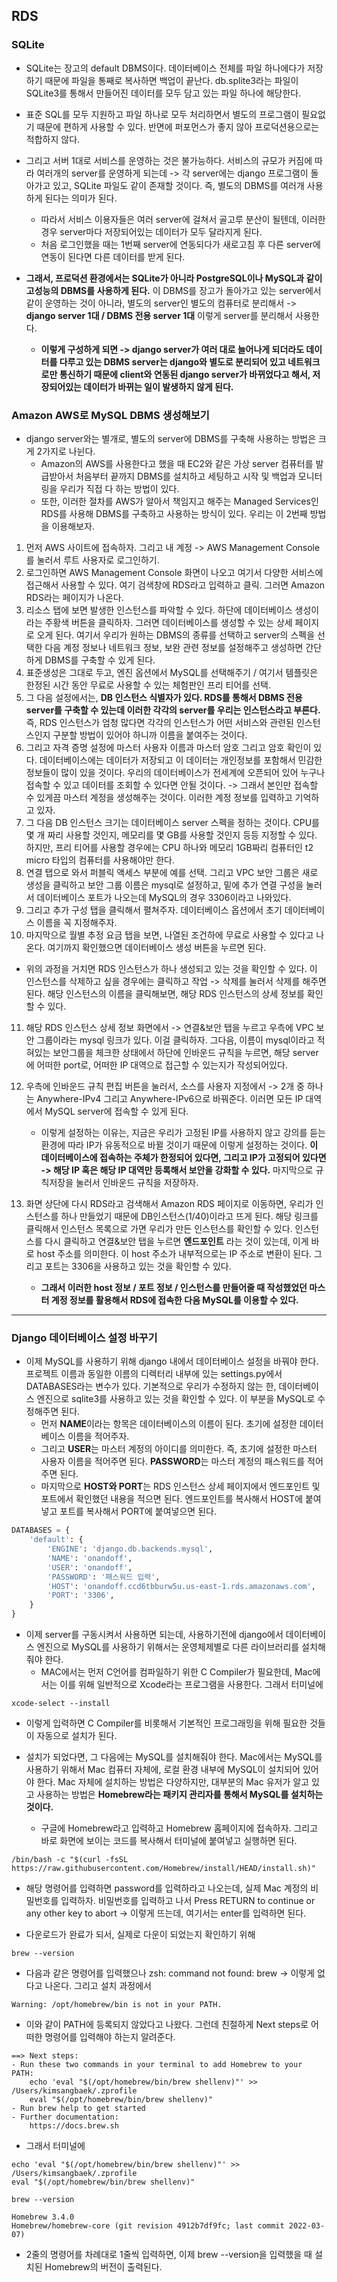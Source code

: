 ## RDS


### SQLite
- SQLite는 장고의 default DBMS이다. 데이터베이스 전체를 파일 하나에다가 저장하기 때문에 파일을 통째로 복사하면 백업이 끝난다. db.splite3라는 파일이 SQLite3를 통해서 만들어진 데이터를 모두 담고 있는 파일 하나에 해당한다. 
- 표준 SQL를 모두 지원하고 파일 하나로 모두 처리하면서 별도의 프로그램이 필요없기 때문에 편하게 사용할 수 있다. 반면에 퍼포먼스가 좋지 않아 프로덕션용으로는 적합하지 않다.

- 그리고 서버 1대로 서비스를 운영하는 것은 불가능하다. 서비스의 규모가 커짐에 따라 여러개의 server를 운영하게 되는데 -> 각 server에는 django 프로그램이 돌아가고 있고, SQLite 파일도 같이 존재할 것이다. 즉, 별도의 DBMS를 여러개 사용하게 된다는 의미가 된다.
  - 따라서 서비스 이용자들은 여러 server에 걸쳐서 골고루 분산이 될텐데, 이러한 경우 server마다 저장되어있는 데이터가 모두 달라지게 된다.
  - 처음 로그인했을 때는 1번째 server에 연동되다가 새로고침 후 다른 server에 연동이 된다면 다른 데이터를 받게 된다. 

- **그래서, 프로덕션 환경에서는 SQLite가 아니라 PostgreSQL이나 MySQL과 같이 고성능의 DBMS를 사용하게 된다.** 이 DBMS를 장고가 돌아가고 있는 server에서 같이 운영하는 것이 아니라, 별도의 server인 별도의 컴퓨터로 분리해서 -> **django server 1대 / DBMS 전용 server 1대** 이렇게 server를 분리해서 사용한다.
  - **이렇게 구성하게 되면 -> django server가 여러 대로 늘어나게 되더라도 데이터를 다루고 있는 DBMS server는 django와 별도로 분리되어 있고 네트워크로만 통신하기 때문에 client와 연동된 django server가 바뀌었다고 해서, 저장되어있는 데이터가 바뀌는 일이 발생하지 않게 된다.**


### Amazon AWS로 MySQL DBMS 생성해보기
- django server와는 별개로, 별도의 server에 DBMS를 구축해 사용하는 방법은 크게 2가지로 나뉜다. 
  - Amazon의 AWS를 사용한다고 했을 때 EC2와 같은 가상 server 컴퓨터를 발급받아서 처음부터 끝까지 DBMS를 설치하고 세팅하고 시작 및 백업과 모니터링을 우리가 직접 다 하는 방법이 있다.
  - 또한, 이러한 절차를 AWS가 알아서 책임지고 해주는 Managed Services인 RDS를 사용해 DBMS를 구축하고 사용하는 방식이 있다. 우리는 이 2번째 방법을 이용해보자.

1) 먼저 AWS 사이트에 접속하자. 그리고 내 계정 -> AWS Management Console를 눌러서 루트 사용자로 로그인하기.
2) 로그인하면 AWS Management Console 화면이 나오고 여기서 다양한 서비스에 접근해서 사용할 수 있다. 여기 검색창에 RDS라고 입력하고 클릭. 그러면 Amazon RDS라는 페이지가 나온다.
3) 리소스 탭에 보면 발생한 인스턴스를 파악할 수 있다. 하단에 데이터베이스 생성이라는 주황색 버튼을 클릭하자. 그러면 데이터베이스를 생성할 수 있는 상세 페이지로 오게 된다. 여기서 우리가 원하는 DBMS의 종류를 선택하고 server의 스펙을 선택한 다음 계정 정보나 네트워크 정보, 보완 관련 정보를 설정해주고 생성하면 간단하게 DBMS를 구축할 수 있게 된다.
4) 표준생성은 그대로 두고, 엔진 옵션에서 MySQL를 선택해주기 / 여기서 템플릿은 한정된 시간 동안 무료로 사용할 수 있는 체험판인 프리 티어를 선택.
5) 그 다음 설정에서는, **DB 인스턴스 식별자가 있다. RDS를 통해서 DBMS 전용 server를 구축할 수 있는데 이러한 각각의 server를 우리는 인스턴스라고 부른다.** 즉, RDS 인스턴스가 엄청 많다면 각각의 인스턴스가 어떤 서비스와 관련된 인스턴스인지 구분할 방법이 있어야 하니까 이름을 붙여주는 것이다. 
6) 그리고 자격 증명 설정에 마스터 사용자 이름과 마스터 암호 그리고 암호 확인이 있다. 데이터베이스에는 데이터가 저장되고 이 데이터는 개인정보를 포함해서 민감한 정보들이 많이 있을 것이다. 우리의 데이터베이스가 전세계에 오픈되어 있어 누구나 접속할 수 있고 데이터를 조회할 수 있다면 안될 것이다. -> 그래서 본인만 접속할 수 있게끔 마스터 계정을 생성해주는 것이다. 이러한 계정 정보를 입력하고 기억하고 있자.
7) 그 다음 DB 인스턴스 크기는 데이터베이스 server 스펙을 정하는 것이다. CPU를 몇 개 짜리 사용할 것인지, 메모리를 몇 GB를 사용할 것인지 등등 지정할 수 있다. 하지만, 프리 티어를 사용할 경우에는 CPU 하나와 메모리 1GB짜리 컴퓨터인 t2 micro 타입의 컴퓨터를 사용해야만 한다.
8) 연결 탭으로 와서 퍼블릭 액세스 부분에 예를 선택. 그리고 VPC 보안 그룹은 새로 생성을 클릭하고 보안 그룹 이름은 mysql로 설정하고, 밑에 추가 연결 구성을 눌러서 데이터베이스 포트가 나오는데 MySQL의 경우 3306이라고 나와있다.
9) 그리고 추가 구성 탭을 클릭해서 펼쳐주자. 데이터베이스 옵션에서 초기 데이터베이스 이름을 꼭 지정해주자.
10) 마지막으로 월별 추정 요금 탭을 보면, 나열된 조건하에 무료로 사용할 수 있다고 나온다. 여기까지 확인했으면 데이터베이스 생성 버튼을 누르면 된다.

- 위의 과정을 거치면 RDS 인스턴스가 하나 생성되고 있는 것을 확인할 수 있다. 이 인스턴스를 삭제하고 싶을 경우에는 클릭하고 작업 -> 삭제를 눌러서 삭제를 해주면 된다. 해당 인스턴스의 이름을 클릭해보면, 해당 RDS 인스턴스의 상세 정보를 확인할 수 있다.

11) 해당 RDS 인스턴스 상세 정보 화면에서 -> 연결&보안 탭을 누르고 우측에 VPC 보안 그룹이라는 mysql 링크가 있다. 이걸 클릭하자. 그다음, 이름이 mysql이라고 적혀있는 보안그룹을 체크한 상태에서 하단에 인바운드 규칙을 누르면, 해당 server에 어떠한 port로, 어떠한 IP 대역으로 접근할 수 있는지가 작성되어있다.
12) 우측에 인바운드 규칙 편집 버튼을 눌러서, 소스를 사용자 지정에서 -> 2개 중 하나는 Anywhere-IPv4 그리고 Anywhere-IPv6으로 바꿔준다. 이러면 모든 IP 대역에서 MySQL server에 접속할 수 있게 된다.
    - 이렇게 설정하는 이유는, 지금은 우리가 고정된 IP를 사용하지 않고 강의를 듣는 환경에 따라 IP가 유동적으로 바뀔 것이기 때문에 이렇게 설정하는 것이다. **이 데이터베이스에 접속하는 주체가 한정되어 있다면, 그리고 IP가 고정되어 있다면 -> 해당 IP 혹은 해당 IP 대역만 등록해서 보안을 강화할 수 있다.** 마지막으로 규칙저장을 눌러서 인바운드 규칙을 저장하자.

13) 화면 상단에 다시 RDS라고 검색해서 Amazon RDS 페이지로 이동하면, 우리가 인스턴스를 하나 만들었기 때문에 DB인스턴스(1/40)이라고 뜨게 된다. 해당 링크를 클릭해서 인스턴스 목록으로 가면 우리가 만든 인스턴스를 확인할 수 있다. 인스턴스를 다시 클릭하고 연결&보안 탭을 누르면 **엔드포인트** 라는 것이 있는데, 이게 바로 host 주소를 의미한다. 이 host 주소가 내부적으로는 IP 주소로 변환이 된다. 그리고 포트는 3306을 사용하고 있는 것을 확인할 수 있다.
    - **그래서 이러한 host 정보 / 포트 정보 / 인스턴스를 만들어줄 때 작성했었던 마스터 계정 정보를 활용해서 RDS에 접속한 다음 MySQL를 이용할 수 있다.**

* * *

### Django 데이터베이스 설정 바꾸기
- 이제 MySQL를 사용하기 위해 django 내에서 데이터베이스 설정을 바꿔야 한다. 프로젝트 이름과 동일한 이름의 디렉터리 내부에 있는 settings.py에서 DATABASES라는 변수가 있다. 기본적으로 우리가 수정하지 않는 한, 데이터베이스 엔진으로 sqlite3를 사용하고 있는 것을 확인할 수 있다. 이 부분을 MySQL로 수정해주면 된다.
  - 먼저 **NAME**이라는 항목은 데이터베이스의 이름이 된다. 초기에 설정한 데이터베이스 이름을 적어주자.
  - 그리고 **USER**는 마스터 계정의 아이디를 의미한다. 즉, 초기에 설정한 마스터 사용자 이름을 적어주면 된다. **PASSWORD**는 마스터 계정의 패스워드를 적어주면 된다.
  - 마지막으로 **HOST와 PORT**는 RDS 인스턴스 상세 페이지에서 엔드포인트 및 포트에서 확인했던 내용을 적으면 된다. 엔드포인트를 복사해서 HOST에 붙여넣고 포트를 복사해서 PORT에 붙여넣으면 된다.

```python
DATABASES = {
    'default': {
        'ENGINE': 'django.db.backends.mysql',
        'NAME': 'onandoff',
        'USER': 'onandoff',
        'PASSWORD': '패스워드 입력',
        'HOST': 'onandoff.ccd6tbburw5u.us-east-1.rds.amazonaws.com',
        'PORT': '3306',
    }
}
```

- 이제 server를 구동시켜서 사용하면 되는데, 사용하기전에 django에서 데이터베이스 엔진으로 MySQL를 사용하기 위해서는 운영체제별로 다른 라이브러리를 설치해줘야 한다.
  - MAC에서는 먼저 C언어를 컴파일하기 위한 C Compiler가 필요한데, Mac에서는 이를 위해 일반적으로 Xcode라는 프로그램을 사용한다. 그래서 터미널에
```terminal
xcode-select --install
```

- 이렇게 입력하면 C Compiler를 비롯해서 기본적인 프로그래밍을 위해 필요한 것들이 자동으로 설치가 된다. 

- 설치가 되었다면, 그 다음에는 MySQL를 설치해줘야 한다. Mac에서는 MySQL를 사용하기 위해서 Mac 컴퓨터 자체에, 로컬 환경 내부에 MySQL이 설치되어 있어야 한다. Mac 자체에 설치하는 방법은 다양하지만, 대부분의 Mac 유저가 알고 있고 사용하는 방법은 **Homebrew라는 패키지 관리자를 통해서 MySQL를 설치하는 것이다.**
  - 구글에 Homebrew라고 입력하고 Homebrew 홈페이지에 접속하자. 그리고 바로 화면에 보이는 코드를 복사해서 터미널에 붙여넣고 실행하면 된다.
```terminal
/bin/bash -c "$(curl -fsSL https://raw.githubusercontent.com/Homebrew/install/HEAD/install.sh)"
```

- 해당 명령어를 입력하면 password를 입력하라고 나오는데, 실제 Mac 계정의 비밀번호를 입력하자. 비밀번호를 입력하고 나서 Press RETURN to continue or any other key to abort -> 이렇게 뜨는데, 여기서는 enter를 입력하면 된다.

- 다운로드가 완료가 되서, 실제로 다운이 되었는지 확인하기 위해
```terminal
brew --version
```

- 다음과 같은 명령어를 입력했으나 zsh: command not found: brew -> 이렇게 없다고 나온다. 그리고 설치 과정에서 

```terminal
Warning: /opt/homebrew/bin is not in your PATH.
```

- 이와 같이 PATH에 등록되지 않았다고 나왔다. 그런데 친절하게 Next steps로 어떠한 명령어를 입력해야 하는지 알려준다.
```terminal
==> Next steps:
- Run these two commands in your terminal to add Homebrew to your PATH:
    echo 'eval "$(/opt/homebrew/bin/brew shellenv)"' >> /Users/kimsangbaek/.zprofile
    eval "$(/opt/homebrew/bin/brew shellenv)"
- Run brew help to get started
- Further documentation:
    https://docs.brew.sh
```

- 그래서 터미널에 
```terminal
echo 'eval "$(/opt/homebrew/bin/brew shellenv)"' >> /Users/kimsangbaek/.zprofile
eval "$(/opt/homebrew/bin/brew shellenv)"

brew --version

Homebrew 3.4.0
Homebrew/homebrew-core (git revision 4912b7df9fc; last commit 2022-03-07)
```

- 2줄의 명령어를 차례대로 1줄씩 입력하면, 이제 brew --version을 입력했을 때 설치된 Homebrew의 버전이 출력된다.



